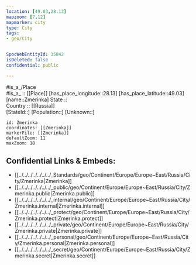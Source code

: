 ```yaml
---
location: [49.03,28.13] 
mapzoom: [7,12] 
mapmarker: city 
type: City
tags:
- geo/City


SpocWebEntityId: 35842
isDeleted: false
confidential: public

---
```

#is_a_/Place  
#is_a_ :: [[Place]] 
[has_place_longitude::28.13] 
[has_place_latitude::49.03] 
[name::Zmerinka] 
State ::  
Country :: [[Russia]]  
[StateId::] 
[Population::] 
[Unknown::] 


```leaflet
id: Zmerinka
coordinates: [[Zmerinka]] 
markerFile: [[Zmerinka]] 
defaultZoom: 11 
maxZoom: 18
```


## Confidential Links & Embeds: 
- [[../../../../../../../_Standards/geo/Continent/Europe/Europe~East/Russia/City/Zmerinka|Zmerinka]] 
- [[../../../../../../../_public/geo/Continent/Europe/Europe~East/Russia/City/Zmerinka.public|Zmerinka.public]] 
- [[../../../../../../../_internal/geo/Continent/Europe/Europe~East/Russia/City/Zmerinka.internal|Zmerinka.internal]] 
- [[../../../../../../../_protect/geo/Continent/Europe/Europe~East/Russia/City/Zmerinka.protect|Zmerinka.protect]] 
- [[../../../../../../../_private/geo/Continent/Europe/Europe~East/Russia/City/Zmerinka.private|Zmerinka.private]] 
- [[../../../../../../../_personal/geo/Continent/Europe/Europe~East/Russia/City/Zmerinka.personal|Zmerinka.personal]] 
- [[../../../../../../../_secret/geo/Continent/Europe/Europe~East/Russia/City/Zmerinka.secret|Zmerinka.secret]] 
